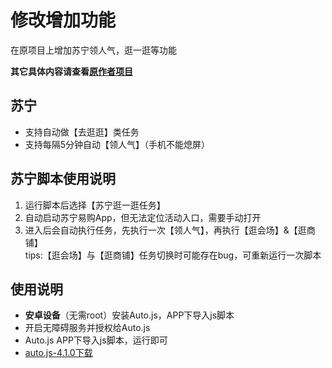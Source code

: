 # 修改增加功能
在原项目上增加苏宁领人气，逛一逛等功能

**其它具体内容请查看[原作者项目](https://github.com/hyue418/taobao-11-11)**

## 苏宁
* 支持自动做【去逛逛】类任务
* 支持每隔5分钟自动【领人气】（手机不能熄屏）
  
## 苏宁脚本使用说明
1. 运行脚本后选择【苏宁逛一逛任务】
2. 自动启动苏宁易购App，但无法定位活动入口，需要手动打开
3. 进入后会自动执行任务，先执行一次【领人气】，再执行【逛会场】&【逛商铺】  
tips:【逛会场】与【逛商铺】任务切换时可能存在bug，可重新运行一次脚本

## 使用说明
* **安卓设备**（无需root）安装Auto.js，APP下导入js脚本
* 开启无障碍服务并授权给Auto.js
* Auto.js APP下导入js脚本，运行即可
* [auto.js-4.1.0下载](https://share.weiyun.com/5a9g8ys)

